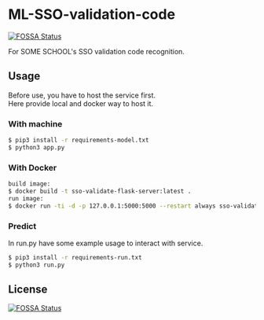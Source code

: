 # ML-SSO-validation-code
[![FOSSA Status](https://app.fossa.io/api/projects/git%2Bgithub.com%2Fjackey8616%2FML-SSO-validation-code.svg?type=shield)](https://app.fossa.io/projects/git%2Bgithub.com%2Fjackey8616%2FML-SSO-validation-code?ref=badge_shield)

For SOME SCHOOL's SSO validation code recognition.


## Usage
Before use, you have to host the service first.  
Here provide local and docker way to host it.
### With machine
```sh
$ pip3 install -r requirements-model.txt
$ python3 app.py
```
### With Docker
```sh
build image:
$ docker build -t sso-validate-flask-server:latest .
run image:
$ docker run -ti -d -p 127.0.0.1:5000:5000 --restart always sso-validate-flask-server:latest 
```

### Predict
In run.py have some example usage to interact with service.
```sh
$ pip3 install -r requirements-run.txt
$ python3 run.py
```


## License
[![FOSSA Status](https://app.fossa.io/api/projects/git%2Bgithub.com%2Fjackey8616%2FML-SSO-validation-code.svg?type=large)](https://app.fossa.io/projects/git%2Bgithub.com%2Fjackey8616%2FML-SSO-validation-code?ref=badge_large)